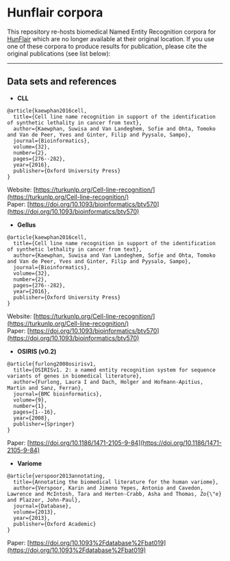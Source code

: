 # Hunflair corpora
This repository re-hosts biomedical Named Entity Recognition corpora for [HunFlair](https://github.com/flairNLP/flair/blob/master/resources/docs/HUNFLAIR.md) which are no longer available at 
their original location. If you use one of these corpora to produce results for publication, please cite the original 
publications (see list below):


-----

## Data sets and references

- **CLL**
```
@article{kaewphan2016cell,
  title={Cell line name recognition in support of the identification of synthetic lethality in cancer from text},
  author={Kaewphan, Suwisa and Van Landeghem, Sofie and Ohta, Tomoko and Van de Peer, Yves and Ginter, Filip and Pyysalo, Sampo},
  journal={Bioinformatics},
  volume={32},
  number={2},
  pages={276--282},
  year={2016},
  publisher={Oxford University Press}
}
```
Website: [https://turkunlp.org/Cell-line-recognition/](https://turkunlp.org/Cell-line-recognition/) <br />
Paper: [https://doi.org/10.1093/bioinformatics/btv570](https://doi.org/10.1093/bioinformatics/btv570)
<br/> 

- **Gellus**
```
@article{kaewphan2016cell,
  title={Cell line name recognition in support of the identification of synthetic lethality in cancer from text},
  author={Kaewphan, Suwisa and Van Landeghem, Sofie and Ohta, Tomoko and Van de Peer, Yves and Ginter, Filip and Pyysalo, Sampo},
  journal={Bioinformatics},
  volume={32},
  number={2},
  pages={276--282},
  year={2016},
  publisher={Oxford University Press}
}
```
Website: [https://turkunlp.org/Cell-line-recognition/](https://turkunlp.org/Cell-line-recognition/) <br />
Paper: [https://doi.org/10.1093/bioinformatics/btv570](https://doi.org/10.1093/bioinformatics/btv570)
<br/> 

- **OSIRIS (v0.2)**
```
@article{furlong2008osirisv1,
  title={OSIRISv1. 2: a named entity recognition system for sequence variants of genes in biomedical literature},
  author={Furlong, Laura I and Dach, Holger and Hofmann-Apitius, Martin and Sanz, Ferran},
  journal={BMC bioinformatics},
  volume={9},
  number={1},
  pages={1--16},
  year={2008},
  publisher={Springer}
}
```
Paper: [https://doi.org/10.1186/1471-2105-9-84](https://doi.org/10.1186/1471-2105-9-84)

- **Variome**
```
@article{verspoor2013annotating,
  title={Annotating the biomedical literature for the human variome},
  author={Verspoor, Karin and Jimeno Yepes, Antonio and Cavedon, Lawrence and McIntosh, Tara and Herten-Crabb, Asha and Thomas, Zo{\"e} and Plazzer, John-Paul},
  journal={Database},
  volume={2013},
  year={2013},
  publisher={Oxford Academic}
}
```
Paper: [https://doi.org/10.1093%2Fdatabase%2Fbat019](https://doi.org/10.1093%2Fdatabase%2Fbat019)
